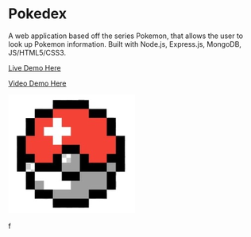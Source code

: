 # Pokedex
A web application based off the series Pokemon, that allows the user to look up Pokemon information. Built with Node.js, Express.js, MongoDB, JS/HTML5/CSS3. 

[Live Demo Here](https://vast-journey-53852.herokuapp.com/pokedex/home)

[Video Demo Here](https://www.youtube.com/watch?v=9DLfr1qt2f0)

![alt text](https://github.com/VincentP05/MyPoked3x/blob/master/public/images/favicon.png "Pokeball")



f
